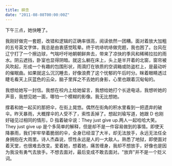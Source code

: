 ```yaml
---
title: 碎念
date: "2011-08-08T00:00:00Z"
---
```


下午三点，她快睡了。

我刚好做完一套题，改错和逻辑的正确率很高，阅读依然一团糟。面对着放大加粗的五号英文字体，我总是由衷感觉眩晕。终于吭哧吭哧做完题，我也困了。台风在辽宁打了一个擦边球，气喘吁吁地朝朝鲜奔去，带来了凉快的季风和稀稀拉拉的雨水。阴云遮挡，卧室也显得阴暗。就这么躺在床上，头上是半开着的北窗，窗帘被风吹起，形成一个有趣的包围形状，雨滴打在铁质的空调箱或防盗栏上，是最动听的催眠曲。如果就这么沉沉睡去，好像浪费了这个忧郁的午后时分。眯着眼睛透过睫毛看天上灰蓝色的云朵，脑子里挥之不去她的身影，心里也跟着沉甸甸的。

我想给她写一封信。我想在校内上给她留言，我想给她打个长途电话，我想听她的声音，我想见她一面，哪怕一个模糊的影像。我无比想她。

撑着和她一起买的那把伞，在街上晃悠。偶然在街角的积水里看到一把遗弃的破伞。昨天暴雨，大概撑伞的人受不了，索性丢掉了。想起刘瑜写道，她跟 D 也刚好碰见过相同的情形，D 指着破伞说：They just give up.两人一起哈哈大笑。They just give up 是个多简单的解释，但是却不是一件容易做到的事情。即使天降暴雨，我们牢牢举着脆弱的伞，全身已经湿了大半，却无法放手，永远无法任全身拥抱在大雨里。诗人杰森说，惯性永远是人的一大敌人。熟悉了地狱，即使面对着天堂，也很难去改变。爱着她，想着她，痛苦缠身，我却不想放手，好像也是因为我没有勇气去放手。不想去面对，最后变成不敢去面对。"放弃"并不是一个贬义词。
